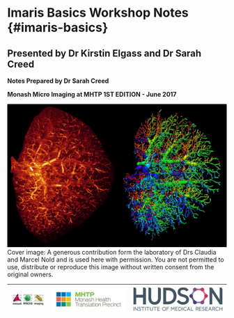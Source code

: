 # Imaris Basics Workshop Notes {#imaris-basics}

## Presented by Dr Kirstin Elgass and Dr Sarah Creed

**Notes Prepared by Dr Sarah Creed**

**Monash Micro Imaging at MHTP 1ST EDITION - June 2017**

![](/assets/cover/cover_image_%28DrClaudiaNold&DrMarcelNold%29.jpg)Cover image: A generous contribution form the laboratory of Drs Claudia and Marcel Nold and is used here with permission. You are not permitted to use, distribute or reproduce this image without written consent from the original owners.





| ![](/assets/logos/logo_MMI.jpg) | ![](/assets/logos/logo_MHTP.jpg) | ![](/assets/logos/logo_hudson.jpg) |
| :---: | :---: | :---: |




